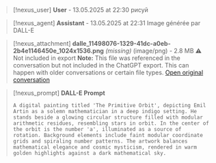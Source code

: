 >[!nexus_user] **User** - 13.05.2025 at 22:30
> рисуй
<!-- UID: 79af6832-0673-4aaa-a085-ae72b7810538 -->




>[!nexus_agent] **Assistant** - 13.05.2025 at 22:31
> Image générée par DALL-E

>[!nexus_attachment] **dalle_11498076-1329-41dc-a0eb-2b4e1146450e_1024x1536.png** *(missing)* (image/png) - 2.8 MB
> ⚠️ Not included in export
> **Note:** This file was referenced in the conversation but not included in the ChatGPT export. This can happen with older conversations or certain file types.
> [Open original conversation](https://chatgpt.com/)

>[!nexus_prompt] **DALL-E Prompt**
> ```
> A digital painting titled 'The Primitive Orbit', depicting Emil Artin as a solemn mathematician in a deep indigo setting. He stands beside a glowing circular structure filled with modular arithmetic residues, resembling stars in orbit. In the center of the orbit is the number 'a', illuminated as a source of rotation. Background elements include faint modular coordinate grids and spiraling number patterns. The artwork balances mathematical elegance and cosmic mysticism, rendered in warm golden highlights against a dark mathematical sky.
> ```
<!-- UID: c8515556-af87-45ae-8fe5-d0b67051beb3 -->